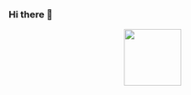 ### Hi there 👋

<!--
**DanilYoh/DanilYoh** is a ✨ _special_ ✨ repository because its `README.md` (this file) appears on your GitHub profile.

Here are some ideas to get you started:

- 🔭 I’m currently working on ...
- 🌱 I’m currently learning ...
- 👯 I’m looking to collaborate on ...
- 🤔 I’m looking for help with ...
- 💬 Ask me about ...
- 📫 How to reach me: ...
- 😄 Pronouns: ...
- ⚡ Fun fact: ...
-->
<div id="header" align="center">
  <img src="[https://media.giphy.com/media/M9gbBd9nbDrOTu1Mqx/giphy.gif](https://media.giphy.com/media/v1.Y2lkPTc5MGI3NjExZXZyZ3ZreDdnbzI1MThiandmbmJrNWZtdnJ4OW5hZWlrdWZtOTR4diZlcD12MV9pbnRlcm5hbF9naWZfYnlfaWQmY3Q9Zw/XO8RMtRaK73isIt0i2/giphy.gif)https://media.giphy.com/media/v1.Y2lkPTc5MGI3NjExZXZyZ3ZreDdnbzI1MThiandmbmJrNWZtdnJ4OW5hZWlrdWZtOTR4diZlcD12MV9pbnRlcm5hbF9naWZfYnlfaWQmY3Q9Zw/XO8RMtRaK73isIt0i2/giphy.gif" width="100"/>
</div>
